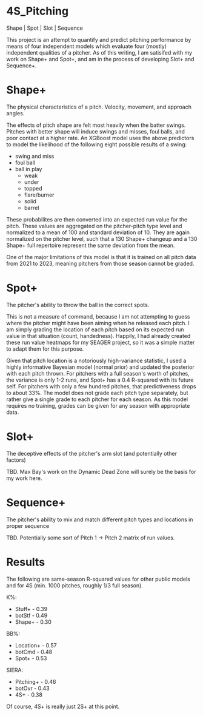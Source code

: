# 4S_Pitching
Shape | Spot | Slot | Sequence

This project is an attempt to quantify and predict pitching performance by means of four independent models which evaluate four (mostly) independent qualities of a pitcher. As of this writing, I am satisifed with my work on Shape+ and Spot+, and am in the process of developing Slot+ and Sequence+.

# Shape+
The physical characteristics of a pitch. Velocity, movement, and approach angles. 

The effects of pitch shape are felt most heavily when the batter swings. Pitches with better shape will induce swings and misses, foul balls, and poor contact at a higher rate. An XGBoost model uses the above predictors to model the likelihood of the following eight possible results of a swing:
 - swing and miss
 - foul ball
 - ball in play
     - weak
     - under
     - topped
     - flare/burner
     - solid
     - barrel

These probabilites are then converted into an expected run value for the pitch. These values are aggregated on the pitcher-pitch type level and normalized to a mean of 100 and standard deviation of 10. They are again normalized on the pitcher level, such that a 130 Shape+ changeup and a 130 Shape+ full repertoire represent the same deviation from the mean.

One of the major limitations of this model is that it is trained on all pitch data from 2021 to 2023, meaning pitchers from those season cannot be graded.

# Spot+
The pitcher's ability to throw the ball in the correct spots.

This is not a measure of command, because I am not attempting to guess where the pitcher might have been aiming when he released each pitch. I am simply grading the location of each pitch based on its expected run value in that situation (count, handedness). Happily, I had already created these run value heatmaps for my SEAGER project, so it was a simple matter to adapt them for this purpose. 

Given that pitch location is a notoriously high-variance statistic, I used a highly informative Bayesian model (normal prior) and updated the posterior with each pitch thrown. For pitchers with a full season's worth of pitches, the variance is only 1-2 runs, and Spot+ has a 0.4 R-squared with its future self. For pitchers with only a few hundred pitches, that predictiveness drops to about 33%. The model does not grade each pitch type separately, but rather give a single grade to each pitcher for each season. As this model requires no training, grades can be given for any season with appropriate data.

# Slot+
The deceptive effects of the pitcher's arm slot (and potentially other factors)

TBD. Max Bay's work on the Dynamic Dead Zone will surely be the basis for my work here.

# Sequence+
The pitcher's ability to mix and match different pitch types and locations in proper sequence

TBD. Potentially some sort of Pitch 1 -> Pitch 2 matrix of run values.

# Results
The following are same-season R-squared values for other public models and for 4S (min. 1000 pitches, roughly 1/3 full season).

K%:
- Stuff+ - 0.39
- botStf - 0.49
- Shape+ - 0.30

BB%:
- Location+ - 0.57
- botCmd    - 0.48
- Spot+     - 0.53

SIERA:
- Pitching+ - 0.46
- botOvr    - 0.43
- 4S+       - 0.38

Of course, 4S+ is really just 2S+ at this point.
